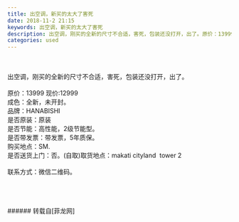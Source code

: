 ```yaml
---
title: 出空调，新买的太大了害死
date: 2018-11-2 21:15
keywords: 出空调，新买的太大了害死
description: 出空调，刚买的全新的尺寸不合适，害死，包装还没打开，出了。原价：13999 现价:12999成色：全新，未开封。品牌：HANABISHI是否原装：原装是否节能：高性能，2级节能型。是否带发票：带发票，5年质保。购买地点：SM.是否送货上门：否。(自取)取货地点：makati cityland  tower 2联系方式：微信二维码。
categories: used
---
```

<td class="t_f" id="postmessage_2209060">

<br/>
<br/>
出空调，刚买的全新的尺寸不合适，害死，包装还没打开，出了。<br/>
<br/>
原价：13999 现价:12999<br/>
成色：全新，未开封。<br/>
品牌：HANABISHI<br/>
是否原装：原装<br/>
是否节能：高性能，2级节能型。<br/>
是否带发票：带发票，5年质保。<br/>
购买地点：SM.<br/>
是否送货上门：否。(自取)取货地点：makati cityland  tower 2<br/>
<br/>
联系方式：微信二维码。<br/>
<br/>
<br/>
<br/>
<br/>
</td>
###### 转载自[菲龙网]